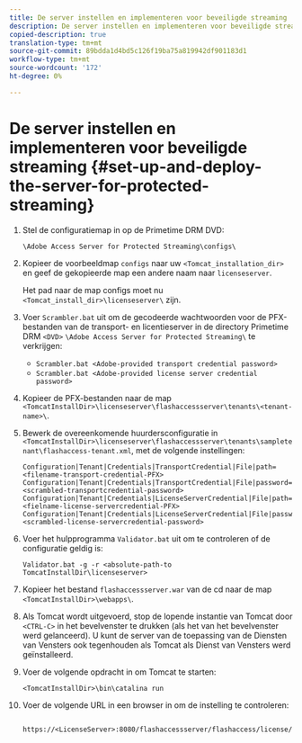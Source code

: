 ```yaml
---
title: De server instellen en implementeren voor beveiligde streaming
description: De server instellen en implementeren voor beveiligde streaming
copied-description: true
translation-type: tm+mt
source-git-commit: 89bdda1d4bd5c126f19ba75a819942df901183d1
workflow-type: tm+mt
source-wordcount: '172'
ht-degree: 0%

---
```



# De server instellen en implementeren voor beveiligde streaming {#set-up-and-deploy-the-server-for-protected-streaming}

1. Stel de configuratiemap in op de Primetime DRM DVD:

   `\Adobe Access Server for Protected Streaming\configs\`
1. Kopieer de voorbeeldmap `configs` naar uw `<Tomcat_installation_dir>` en geef de gekopieerde map een andere naam naar `licenseserver`.

   Het pad naar de map configs moet nu `<Tomcat_install_dir>\licenseserver\` zijn.
1. Voer `Scrambler.bat` uit om de gecodeerde wachtwoorden voor de PFX-bestanden van de transport- en licentieserver in de directory Primetime DRM `<DVD>` `\Adobe Access Server for Protected Streaming\` te verkrijgen:

   * `Scrambler.bat <Adobe-provided transport credential password>`
   * `Scrambler.bat <Adobe-provided license server credential password>`

1. Kopieer de PFX-bestanden naar de map `<TomcatInstallDir>\licenseserver\flashaccessserver\tenants\<tenant-name>\`.
1. Bewerk de overeenkomende huurdersconfiguratie in `<TomcatInstallDir>\licenseserver\flashaccessserver\tenants\sampletenant\flashaccess-tenant.xml`, met de volgende instellingen:

   ```
   Configuration|Tenant|Credentials|TransportCredential|File|path=<filename-transport-credential-PFX> 
   Configuration|Tenant|Credentials|TransportCredential|File|password=<scrambled-transportcredential-password> 
   Configuration|Tenant|Credentials|LicenseServerCredential|File|path=<fielname-license-servercredential-PFX> 
   Configuration|Tenant|Credentials|LicenseServerCredential|File|password=<scrambled-license-servercredential-password>
   ```

1. Voer het hulpprogramma `Validator.bat` uit om te controleren of de configuratie geldig is:

   ```
   Validator.bat -g -r <absolute-path-to TomcatInstallDir\licenseserver>
   ```

1. Kopieer het bestand `flashaccessserver.war` van de cd naar de map `<TomcatInstallDir>\webapps\`.
1. Als Tomcat wordt uitgevoerd, stop de lopende instantie van Tomcat door `<CTRL-C>` in het bevelvenster te drukken (als het van het bevelvenster werd gelanceerd). U kunt de server van de toepassing van de Diensten van Vensters ook tegenhouden als Tomcat als Dienst van Vensters werd geïnstalleerd.
1. Voer de volgende opdracht in om Tomcat te starten:

   ```
   <TomcatInstallDir>\bin\catalina run
   ```

1. Voer de volgende URL in een browser in om de instelling te controleren:

   ```
    https://<LicenseServer>:8080/flashaccessserver/flashaccess/license/v2
   ```
